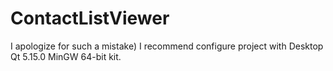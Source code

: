 # ContactListViewer
I apologize for such a mistake)
I recommend configure project with Desktop Qt 5.15.0 MinGW 64-bit kit.

